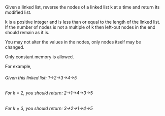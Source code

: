 Given a linked list, reverse the nodes of a linked list k at a time and return its modified list.

k is a positive integer and is less than or equal to the length of the linked list. If the number of nodes is not a multiple of k then left-out nodes in the end should remain as it is.

You may not alter the values in the nodes, only nodes itself may be changed.

Only constant memory is allowed.

For example,
###### Given this linked list: 1->2->3->4->5

###### For k = 2, you should return: 2->1->4->3->5

###### For k = 3, you should return: 3->2->1->4->5
